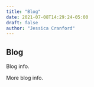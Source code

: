 ```yaml
---
title: "Blog"
date: 2021-07-08T14:29:24-05:00
draft: false
author: "Jessica Cranford"
---
```


## Blog

Blog info.

More blog info.
